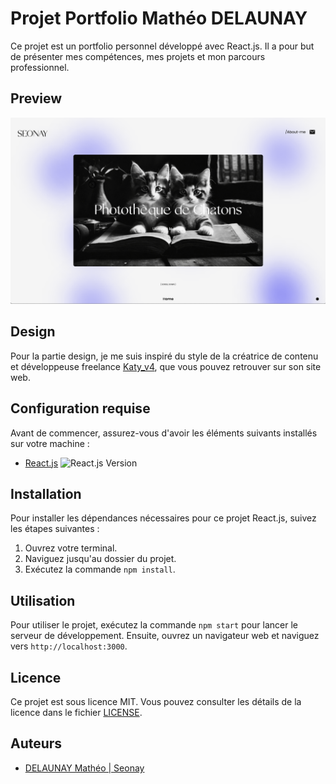 # Projet Portfolio Mathéo DELAUNAY

Ce projet est un portfolio personnel développé avec React.js. Il a pour but de présenter mes compétences, mes projets et mon parcours professionnel.

## Preview 

![Preview Image](src/img/preview/preview.png)

## Design

Pour la partie design, je me suis inspiré du style de la créatrice de contenu et développeuse freelance [Katy_v4](https://www.cathydolle.com/), que vous pouvez retrouver sur son site web. 



## Configuration requise

Avant de commencer, assurez-vous d'avoir les éléments suivants installés sur votre machine :

- [React.js](https://fr.react.dev/)  ![React.js Version](https://img.shields.io/badge/React.js-v18.2.0-blue)


## Installation

Pour installer les dépendances nécessaires pour ce projet React.js, suivez les étapes suivantes :

1. Ouvrez votre terminal.
2. Naviguez jusqu'au dossier du projet.
3. Exécutez la commande `npm install`.

## Utilisation

Pour utiliser le projet, exécutez la commande `npm start` pour lancer le serveur de développement. Ensuite, ouvrez un navigateur web et naviguez vers `http://localhost:3000`.

## Licence

Ce projet est sous licence MIT. Vous pouvez consulter les détails de la licence dans le fichier [LICENSE](LICENSE).

## Auteurs

- [DELAUNAY Mathéo | Seonay](https://www.linkedin.com/in/math%C3%A9o-delaunay/)
